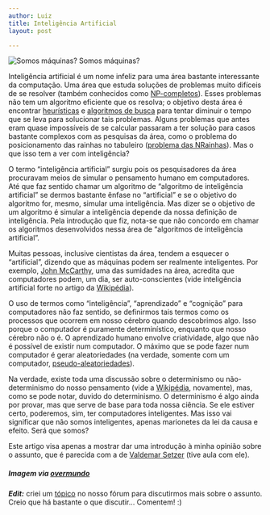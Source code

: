 ```yaml
---
author: Luiz
title: Inteligência Artificial
layout: post

---
```

![Somos máquinas?][1]
Somos máquinas?

  
Inteligência artificial é um nome infeliz para uma área bastante interessante da computação. Uma área que estuda soluções de problemas muito difíceis de se resolver (também conhecidos como [NP-completos][2]). Esses problemas não tem um algoritmo eficiente que os resolva; o objetivo desta área é encontrar [heurísticas][3] e [algoritmos de busca][4] para tentar diminuir o tempo que se leva para solucionar tais problemas. Alguns problemas que antes eram quase impossíveis de se calcular passaram a ter solução para casos bastante complexos com as pesquisas da área, como o problema do posicionamento das rainhas no tabuleiro ([problema das NRainhas][5]). Mas o que isso tem a ver com inteligência?



O termo “inteligência artificial” surgiu pois os pesquisadores da área procuravam meios de simular o pensamento humano em computadores. Até que faz sentido chamar um algoritmo de “algoritmo de inteligência artificial” se dermos bastante ênfase no “artificial” e se o objetivo do algoritmo for, mesmo, simular uma inteligência. Mas dizer se o objetivo de um algoritmo é simular a inteligência depende da nossa definição de inteligência. Pela introdução que fiz, nota-se que não concordo em chamar os algoritmos desenvolvidos nessa área de “algoritmos de inteligência artificial”.

Muitas pessoas, inclusive cientistas da área, tendem a esquecer o “artificial”, dizendo que as máquinas podem ser realmente inteligentes. Por exemplo, [John McCarthy][6], uma das sumidades na área, acredita que computadores podem, um dia, ser auto-conscientes (vide inteligência artificial forte no artigo da [Wikipédia][7]).

O uso de termos como “inteligência”, “aprendizado” e “cognição” para computadores não faz sentido, se definirmos tais termos como os processos que ocorrem em nosso cérebro quando descobrimos algo. Isso porque o computador é puramente determinístico, enquanto que nosso cérebro não o é. O aprendizado humano envolve criatividade, algo que não é possível de existir num computador. O máximo que se pode fazer num computador é gerar aleatoriedades (na verdade, somente com um computador, [pseudo-aleatoriedades][8]).

Na verdade, existe toda uma discussão sobre o determinismo ou não-determinismo do nosso pensamento (vide a [Wikipédia][9], novamente), mas, como se pode notar, duvido do determinismo. O determinismo é algo ainda por provar, mas que serve de base para toda nossa ciência. Se ele estiver certo, poderemos, sim, ter computadores inteligentes. Mas isso vai significar que não somos inteligentes, apenas marionetes da lei da causa e efeito. Será que somos?

Este artigo visa apenas a mostrar dar uma introdução à minha opinião sobre o assunto, que é parecida com a de [Valdemar Setzer][10] (tive aula com ele).

##### *Imagem via [overmundo][11]*

***Edit:*** criei um [tópico][12] no nosso fórum para discutirmos mais sobre o assunto. Creio que há bastante o que discutir… Comentem! :) 














 [1]: http://vidageek.net/wp-content/uploads/2008/10/ia-300x265.jpg "IA"
 [2]: http://pt.wikipedia.org/wiki/Np-completo
 [3]: http://pt.wikipedia.org/wiki/Heur%C3%ADstica_(computa%C3%A7%C3%A3o)
 [4]: http://pt.wikipedia.org/wiki/Busca_algor%C3%ADtmica
 [5]: http://pt.wikipedia.org/wiki/Problema_das_NRainhas
 [6]: http://pt.wikipedia.org/wiki/John_McCarthy
 [7]: http://pt.wikipedia.org/wiki/Intelig%C3%AAncia_artificial
 [8]: http://pt.wikipedia.org/wiki/Sequ%C3%AAncia_pseudoaleat%C3%B3ria
 [9]: http://pt.wikipedia.org/wiki/Determinismo
 [10]: http://www.ime.usp.br/~vwsetzer
 [11]: http://www.overmundo.com.br/blogs/inteligencia-artificial
 [12]: http://forum.vidageek.net/viewtopic.php?f=12&t=25





